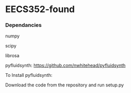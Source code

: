 # EECS352-found

### Dependancies ###
numpy

scipy

librosa

pyfluidsynth: https://github.com/nwhitehead/pyfluidsynth

To Install pyfluidsynth:

Download the code from the repository and run setup.py
